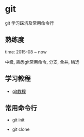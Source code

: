 # git
git 学习踩坑及常用命令行

## 熟练度

time: 2015-08 ~ now

中级, 熟悉git常用命令, 分支, 合并, 鳞选

## 学习教程

* [git教程](https://www.liaoxuefeng.com/wiki/0013739516305929606dd18361248578c67b8067c8c017b000)

## 常用命令行

* git init

* git clone 
